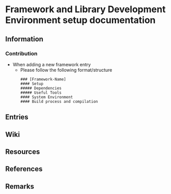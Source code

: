 # Framework and Library Development Environment setup documentation

## Information
### Contribution
- When adding a new framework entry
    - Please follow the following format/structure
        ```
        ### [Framework-Name]
        #### Setup
        ##### Dependencies
        ##### Useful Tools
        #### System Environment
        #### Build process and compilation
        ```

## Entries

## Wiki

## Resources

## References

## Remarks


